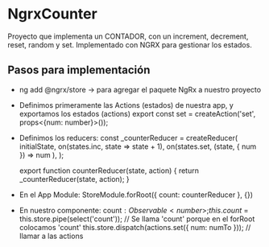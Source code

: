 # NgrxCounter
Proyecto que implementa un CONTADOR, con un increment, decrement, reset, random y set. Implementado con NGRX para gestionar los estados.   

## Pasos para implementación
- ng add @ngrx/store -> para agregar el paquete NgRx a nuestro proyecto
- Definimos primeramente las Actions (estados) de nuestra app, y exportamos los estados (actions)
    export const set = createAction('set', props<{num: number}>());
- Definimos los reducers:
    const _counterReducer = createReducer(
        initialState,
        on(states.inc, state => state + 1),
        on(states.set, (state, { num }) => num ),
    );

    export function counterReducer(state, action) {
        return _counterReducer(state, action);
    }
- En el App Module:
    StoreModule.forRoot({ count: counterReducer }, {})

- En nuestro componente:
    count$: Observable<number>;
    this.count$ = this.store.pipe(select('count')); // Se llama 'count' porque en el forRoot colocamos 'count'
    this.store.dispatch(actions.set({ num: numTo })); // llamar a las actions






